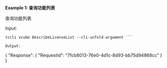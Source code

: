 **Example 1: 查询功能列表**

查询功能列表

Input: 

```
tccli vcube DescribeLicenseList --cli-unfold-argument ```

Output: 
```
{
    "Response": {
        "RequestId": "7fcb8013-76e0-4d1c-8d93-bb75d94868cc"
    }
}
```

